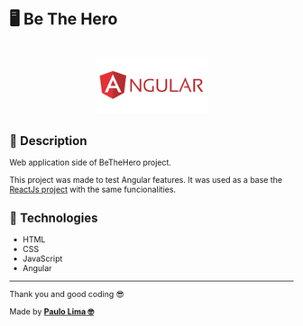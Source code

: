# 🖥️ Be The Hero

<h1 align="center">
  <img src=".github/logo.png" width="200px" />
</h1>

## 🔎️ Description
Web application side of BeTheHero project.

This project was made to test Angular features. It was used as a base the <a href="https://github.com/PauloPHLP/React.js-BeTheHero"> ReactJs project</a> with the same funcionalities.

## 🚀️ Technologies

- HTML
- CSS
- JavaScript
- Angular
 
---

Thank you and good coding 😎️

Made by **<a href="https://paulophlp.github.io/portfolio/" target="__blank">Paulo Lima 🤓️</a>**